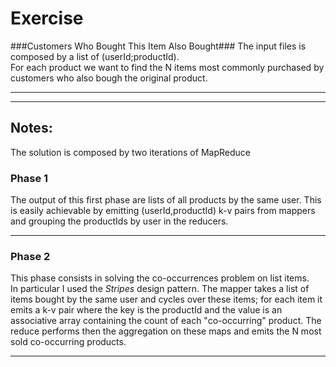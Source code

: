 # Exercise #
###Customers Who Bought This Item Also Bought###
The input files is composed by a list of (userId;productId).  
For each product we want to find the N items most commonly purchased by customers who also bough the original product.
- - - -
- - - -

## Notes: ##
The solution is composed by two iterations of MapReduce

### Phase 1 ###
The output of this first phase are lists of all products by the same user. This is easily achievable by emitting (userId,productId) k-v pairs from mappers and grouping the productIds by user in the reducers.
- - - -

### Phase 2 ###
This phase consists in solving the co-occurrences problem on list items.  
In particular I used the *Stripes* design pattern. The mapper takes a list of items bought by the same user and cycles over these items; for each item it emits a k-v pair where the key is the productId and the value is an associative array containing the count of each "co-occurring" product. The reduce performs then the aggregation on these maps and emits the N most sold co-occurring products.
- - - -


